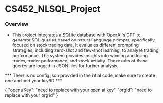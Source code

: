 # CS452_NLSQL_Project

### Overview
 - This project integrates a SQLite database with OpenAI's GPT to generate SQL queries based on natural language prompts, specifically focused on stock trading data. It evaluates different prompting strategies, including zero-shot and few-shot learning, to analyze trading performance. The system provides insights into winning and losing trades, trader performance, and stock activity. The results of these queries are logged in JSON files for further analysis.


*** There is no config.json provided in the intial code, make sure to create one and add your key/ID ***

{
    "openaiKey": "need to replace with your open ai key",
    "orgId": "need to replace with your org id"
}

